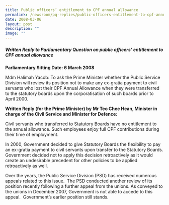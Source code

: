```yaml
---
title: Public officers’ entitlement to CPF annual allowance
permalink: /newsroom/pq-replies/public-officers-entitlement-to-cpf-annual-allowance/
date: 2008-03-06
layout: post
description: ""
image: ""
---
```

##### Written Reply to Parliamentary Question on public officers’ entitlement to CPF annual allowance

**Parliamentary Sitting Date: 6 March 2008**

Mdm Halimah Yacob: To ask the Prime Minister whether the Public Service Division will review its position not to make any ex-gratia payment to civil servants who lost their CPF Annual Allowance when they were transferred to the statutory boards upon the corporatisation of such boards prior to April 2000.

**Written Reply (for the Prime Minister) by** **Mr Teo Chee Hean, Minister in charge of the Civil Service and Minister for Defence:**

Civil servants who transferred to Statutory Boards have no entitlement to the annual allowance. Such employees enjoy full CPF contributions during their time of employment.

In 2000, Government decided to give Statutory Boards the flexibility to pay an ex-gratia payment to civil servants upon transfer to the Statutory Boards. Government decided not to apply this decision retroactively as it would create an undesirable precedent for other policies to be applied retroactively as well.

Over the years, the Public Service Division (PSD) has received numerous appeals related to this issue.  The PSD conducted another review of its position recently following a further appeal from the unions. As conveyed to the unions in December 2007, Government is not able to accede to this appeal.  Government’s earlier position still stands.